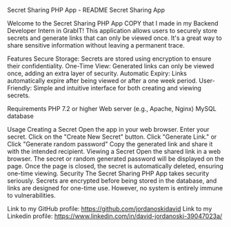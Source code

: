 Secret Sharing PHP App - README
Secret Sharing App

Welcome to the Secret Sharing PHP App COPY that I made in my Backend Developer Intern in GrabIT! This application allows users to securely store secrets and generate links that can only be viewed once. It's a great way to share sensitive information without leaving a permanent trace.

Features
Secure Storage: Secrets are stored using encryption to ensure their confidentiality.
One-Time View: Generated links can only be viewed once, adding an extra layer of security.
Automatic Expiry: Links automatically expire after being viewed or after a one week period.
User-Friendly: Simple and intuitive interface for both creating and viewing secrets.

Requirements
PHP 7.2 or higher
Web server (e.g., Apache, Nginx)
MySQL database

Usage
Creating a Secret
Open the app in your web browser.
Enter your secret.
Click on the "Create New Secret" button.
Click "Generate Link." or Click "Generate random password"
Copy the generated link and share it with the intended recipient.
Viewing a Secret
Open the shared link in a web browser.
The secret or random generated password will be displayed on the page.
Once the page is closed, the secret is automatically deleted, ensuring one-time viewing.
Security
The Secret Sharing PHP App takes security seriously. Secrets are encrypted before being stored in the database, and links are designed for one-time use. However, no system is entirely immune to vulnerabilities.

Link to my GitHub profile: https://github.com/jordanoskidavid
Link to my Linkedin profile: https://www.linkedin.com/in/david-jordanoski-39047023a/